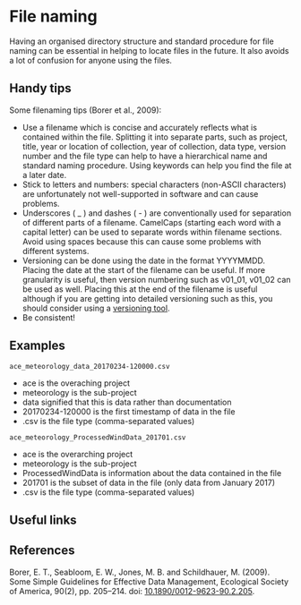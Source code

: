 
# File naming #

Having an organised directory structure and standard procedure for file naming can be essential in helping to locate files in the future. It also avoids a lot of confusion for anyone using the files.

## Handy tips ##

Some filenaming tips (Borer et al., 2009):

* Use a filename which is concise and accurately reflects what is contained within the file. Splitting it into separate parts, such as project, title, year or location of collection, year of collection, data type, version number and the file type can help to have a hierarchical name and standard naming procedure. Using keywords can help you find the file at a later date.
* Stick to letters and numbers: special characters (non-ASCII characters) are unfortunately not well-supported in software and can cause problems.
* Underscores ( _ ) and dashes ( - ) are conventionally used for separation of different parts of a filename. CamelCaps (starting each word with a capital letter) can be used to separate words within filename sections. Avoid using spaces because this can cause some problems with different systems.
* Versioning can be done using the date in the format YYYYMMDD. Placing the date at the start of the filename can be useful. If more granularity is useful, then version numbering such as v01_01, v01_02 can be used as well. Placing this at the end of the filename is useful although if you are getting into detailed versioning such as this, you should consider using a [versioning tool](working_on_data.md).
* Be consistent!

## Examples ##

~~~~
ace_meteorology_data_20170234-120000.csv
~~~~	

* ace is the overaching project
* meteorology is the sub-project
* data signified that this is data rather than documentation
* 20170234-120000 is the first timestamp of data in the file
* .csv is the file type (comma-separated values)	

~~~~
ace_meteorology_ProcessedWindData_201701.csv
~~~~

* ace is the overarching project
* meteorology is the sub-project
* ProcessedWindData is information about the data contained in the file
* 201701 is the subset of data in the file (only data from January 2017)
* .csv is the file type (comma-separated values)

## Useful links ## 

## References ##

Borer, E. T., Seabloom, E. W., Jones, M. B. and Schildhauer, M. (2009). Some Simple Guidelines for Effective Data Management, Ecological Society of America, 90(2), pp. 205–214. doi: [10.1890/0012-9623-90.2.205](https://doi.org/10.1890/0012-9623-90.2.205).
